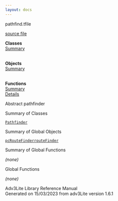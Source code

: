 ```yaml
---
layout: docs
---
```

<span class="title">pathfind.t</span><span class="type">file</span>

[source file](../source/pathfind.t.html)

**Classes**  
[Summary](#_ClassSummary_)  
 

**Objects**  
[Summary](#_ObjectSummary_)  
 

**Functions**  
[Summary](#_FunctionSummary_)  
[Details](#_Functions_)



Abstract pathfinder



<span id="_ClassSummary_"></span>



<span class="hdln">Summary of Classes</span>  



[`Pathfinder`](../object/Pathfinder.html)
<span id="_ObjectSummary_"></span>



<span class="hdln">Summary of Global Objects</span>  



[`pcRouteFinder`](../object/pcRouteFinder.html)[`routeFinder`](../object/routeFinder.html)
<span id="FunctionSummary_"></span>



<span class="hdln">Summary of Global Functions</span>  



*(none)* <span id="_Functions_"></span>



<span class="hdln">Global Functions</span>  



*(none)*



Adv3Lite Library Reference Manual  
Generated on 15/03/2023 from adv3Lite version 1.6.1


